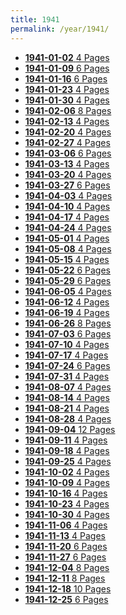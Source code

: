 ```yaml
---
title: 1941
permalink: /year/1941/
---
```


<ul class="taxonomy__index">
<li><a href="/issues/hydro-review-1941-01-02"><strong>1941-01-02</strong> <span class="taxonomy__count">4 Pages</span></a></li>
<li><a href="/issues/hydro-review-1941-01-09"><strong>1941-01-09</strong> <span class="taxonomy__count">6 Pages</span></a></li>
<li><a href="/issues/hydro-review-1941-01-16"><strong>1941-01-16</strong> <span class="taxonomy__count">6 Pages</span></a></li>
<li><a href="/issues/hydro-review-1941-01-23"><strong>1941-01-23</strong> <span class="taxonomy__count">4 Pages</span></a></li>
<li><a href="/issues/hydro-review-1941-01-30"><strong>1941-01-30</strong> <span class="taxonomy__count">4 Pages</span></a></li>
<li><a href="/issues/hydro-review-1941-02-06"><strong>1941-02-06</strong> <span class="taxonomy__count">8 Pages</span></a></li>
<li><a href="/issues/hydro-review-1941-02-13"><strong>1941-02-13</strong> <span class="taxonomy__count">4 Pages</span></a></li>
<li><a href="/issues/hydro-review-1941-02-20"><strong>1941-02-20</strong> <span class="taxonomy__count">4 Pages</span></a></li>
<li><a href="/issues/hydro-review-1941-02-27"><strong>1941-02-27</strong> <span class="taxonomy__count">4 Pages</span></a></li>
<li><a href="/issues/hydro-review-1941-03-06"><strong>1941-03-06</strong> <span class="taxonomy__count">6 Pages</span></a></li>
<li><a href="/issues/hydro-review-1941-03-13"><strong>1941-03-13</strong> <span class="taxonomy__count">4 Pages</span></a></li>
<li><a href="/issues/hydro-review-1941-03-20"><strong>1941-03-20</strong> <span class="taxonomy__count">4 Pages</span></a></li>
<li><a href="/issues/hydro-review-1941-03-27"><strong>1941-03-27</strong> <span class="taxonomy__count">6 Pages</span></a></li>
<li><a href="/issues/hydro-review-1941-04-03"><strong>1941-04-03</strong> <span class="taxonomy__count">4 Pages</span></a></li>
<li><a href="/issues/hydro-review-1941-04-10"><strong>1941-04-10</strong> <span class="taxonomy__count">4 Pages</span></a></li>
<li><a href="/issues/hydro-review-1941-04-17"><strong>1941-04-17</strong> <span class="taxonomy__count">4 Pages</span></a></li>
<li><a href="/issues/hydro-review-1941-04-24"><strong>1941-04-24</strong> <span class="taxonomy__count">4 Pages</span></a></li>
<li><a href="/issues/hydro-review-1941-05-01"><strong>1941-05-01</strong> <span class="taxonomy__count">4 Pages</span></a></li>
<li><a href="/issues/hydro-review-1941-05-08"><strong>1941-05-08</strong> <span class="taxonomy__count">4 Pages</span></a></li>
<li><a href="/issues/hydro-review-1941-05-15"><strong>1941-05-15</strong> <span class="taxonomy__count">4 Pages</span></a></li>
<li><a href="/issues/hydro-review-1941-05-22"><strong>1941-05-22</strong> <span class="taxonomy__count">6 Pages</span></a></li>
<li><a href="/issues/hydro-review-1941-05-29"><strong>1941-05-29</strong> <span class="taxonomy__count">6 Pages</span></a></li>
<li><a href="/issues/hydro-review-1941-06-05"><strong>1941-06-05</strong> <span class="taxonomy__count">4 Pages</span></a></li>
<li><a href="/issues/hydro-review-1941-06-12"><strong>1941-06-12</strong> <span class="taxonomy__count">4 Pages</span></a></li>
<li><a href="/issues/hydro-review-1941-06-19"><strong>1941-06-19</strong> <span class="taxonomy__count">4 Pages</span></a></li>
<li><a href="/issues/hydro-review-1941-06-26"><strong>1941-06-26</strong> <span class="taxonomy__count">8 Pages</span></a></li>
<li><a href="/issues/hydro-review-1941-07-03"><strong>1941-07-03</strong> <span class="taxonomy__count">6 Pages</span></a></li>
<li><a href="/issues/hydro-review-1941-07-10"><strong>1941-07-10</strong> <span class="taxonomy__count">4 Pages</span></a></li>
<li><a href="/issues/hydro-review-1941-07-17"><strong>1941-07-17</strong> <span class="taxonomy__count">4 Pages</span></a></li>
<li><a href="/issues/hydro-review-1941-07-24"><strong>1941-07-24</strong> <span class="taxonomy__count">6 Pages</span></a></li>
<li><a href="/issues/hydro-review-1941-07-31"><strong>1941-07-31</strong> <span class="taxonomy__count">4 Pages</span></a></li>
<li><a href="/issues/hydro-review-1941-08-07"><strong>1941-08-07</strong> <span class="taxonomy__count">4 Pages</span></a></li>
<li><a href="/issues/hydro-review-1941-08-14"><strong>1941-08-14</strong> <span class="taxonomy__count">4 Pages</span></a></li>
<li><a href="/issues/hydro-review-1941-08-21"><strong>1941-08-21</strong> <span class="taxonomy__count">4 Pages</span></a></li>
<li><a href="/issues/hydro-review-1941-08-28"><strong>1941-08-28</strong> <span class="taxonomy__count">4 Pages</span></a></li>
<li><a href="/issues/hydro-review-1941-09-04"><strong>1941-09-04</strong> <span class="taxonomy__count">12 Pages</span></a></li>
<li><a href="/issues/hydro-review-1941-09-11"><strong>1941-09-11</strong> <span class="taxonomy__count">4 Pages</span></a></li>
<li><a href="/issues/hydro-review-1941-09-18"><strong>1941-09-18</strong> <span class="taxonomy__count">4 Pages</span></a></li>
<li><a href="/issues/hydro-review-1941-09-25"><strong>1941-09-25</strong> <span class="taxonomy__count">4 Pages</span></a></li>
<li><a href="/issues/hydro-review-1941-10-02"><strong>1941-10-02</strong> <span class="taxonomy__count">4 Pages</span></a></li>
<li><a href="/issues/hydro-review-1941-10-09"><strong>1941-10-09</strong> <span class="taxonomy__count">4 Pages</span></a></li>
<li><a href="/issues/hydro-review-1941-10-16"><strong>1941-10-16</strong> <span class="taxonomy__count">4 Pages</span></a></li>
<li><a href="/issues/hydro-review-1941-10-23"><strong>1941-10-23</strong> <span class="taxonomy__count">4 Pages</span></a></li>
<li><a href="/issues/hydro-review-1941-10-30"><strong>1941-10-30</strong> <span class="taxonomy__count">4 Pages</span></a></li>
<li><a href="/issues/hydro-review-1941-11-06"><strong>1941-11-06</strong> <span class="taxonomy__count">4 Pages</span></a></li>
<li><a href="/issues/hydro-review-1941-11-13"><strong>1941-11-13</strong> <span class="taxonomy__count">4 Pages</span></a></li>
<li><a href="/issues/hydro-review-1941-11-20"><strong>1941-11-20</strong> <span class="taxonomy__count">6 Pages</span></a></li>
<li><a href="/issues/hydro-review-1941-11-27"><strong>1941-11-27</strong> <span class="taxonomy__count">6 Pages</span></a></li>
<li><a href="/issues/hydro-review-1941-12-04"><strong>1941-12-04</strong> <span class="taxonomy__count">8 Pages</span></a></li>
<li><a href="/issues/hydro-review-1941-12-11"><strong>1941-12-11</strong> <span class="taxonomy__count">8 Pages</span></a></li>
<li><a href="/issues/hydro-review-1941-12-18"><strong>1941-12-18</strong> <span class="taxonomy__count">10 Pages</span></a></li>
<li><a href="/issues/hydro-review-1941-12-25"><strong>1941-12-25</strong> <span class="taxonomy__count">6 Pages</span></a></li>
</ul>
